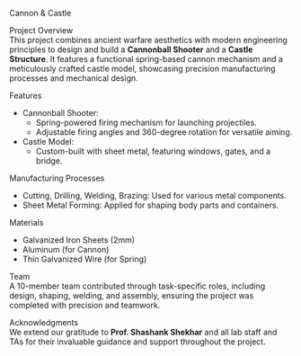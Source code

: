 Cannon & Castle  

Project Overview  
This project combines ancient warfare aesthetics with modern engineering principles to design and build a **Cannonball Shooter** and a **Castle Structure**. It features a functional spring-based cannon mechanism and a meticulously crafted castle model, showcasing precision manufacturing processes and mechanical design.

Features  
- Cannonball Shooter:  
  - Spring-powered firing mechanism for launching projectiles.  
  - Adjustable firing angles and 360-degree rotation for versatile aiming.  
- Castle Model:  
  - Custom-built with sheet metal, featuring windows, gates, and a bridge.  

Manufacturing Processes  
- Cutting, Drilling, Welding, Brazing: Used for various metal components.  
- Sheet Metal Forming: Applied for shaping body parts and containers.   

Materials  
- Galvanized Iron Sheets (2mm)  
- Aluminum (for Cannon)  
- Thin Galvanized Wire (for Spring)

Team  
A 10-member team contributed through task-specific roles, including design, shaping, welding, and assembly, ensuring the project was completed with precision and teamwork.

Acknowledgments  
We extend our gratitude to **Prof. Shashank Shekhar** and all lab staff and TAs for their invaluable guidance and support throughout the project.
